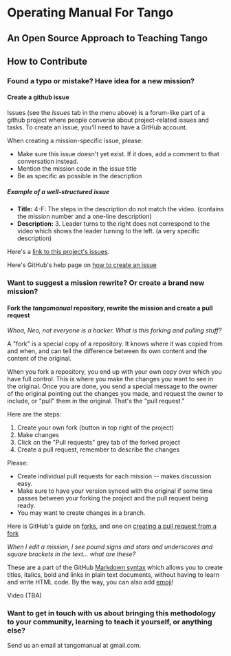 # Operating Manual For Tango

## An Open Source Approach to Teaching Tango

## How to Contribute

### Found a typo or mistake? Have idea for a new mission?

#### Create a github issue

Issues (see the *Issues* tab in the menu above) is a forum-like part of a github project where people converse about project-related issues and tasks. To create an issue, you'll need to have a GitHub account. 

When creating a mission-specific issue, please:

* Make sure this issue doesn't yet exist. If it does, add a comment to that conversation instead.
* Mention the mission code in the issue title
* Be as specific as possible in the description

##### Example of a well-structured issue

* **Title:** 4-F: The steps in the description do not match the video. (contains the mission number and a one-line description)
* **Description:** 3. Leader turns to the right does not correspond to the video which shows the leader turning to the left. (a very specific description)

Here's a [link to this project's issues](https://github.com/andreimoment/tangomanual/issues).

Here's GitHub's help page on [how to create an issue](https://help.github.com/articles/creating-an-issue/)

### Want to suggest a mission rewrite? Or create a brand new mission? 

#### Fork the *tangomanual* repository, rewrite the mission and create a pull request

*Whoa, Neo, not everyone is a hacker. What is this forking and pulling stuff?*

A "fork" is a special copy of a repository. It knows where it was copied from and when, and can tell the difference between its own content and the content of the original. 

When you fork a repository, you end up with your own copy over which you have full control. This is where you make the changes you want to see in the original. Once you are done, you send a special message to the owner of the original pointing out the changes you made, and request the owner to include, or "pull" them in the original. That's the "pull request."

Here are the steps:

1. Create your own fork (button in top right of the project)
2. Make changes
3. Click on the "Pull requests" grey tab of the forked project
4. Create a pull request, remember to describe the changes

Please:

* Create individual pull requests for each mission -- makes discussion easy.
* Make sure to have your version synced with the original if some time passes between your forking the project and the pull request being ready.
* You may want to create changes in a branch. 

Here is GitHub's guide on [forks](https://help.github.com/articles/about-forks/), and one on [creating a pull request from a fork](https://help.github.com/articles/creating-a-pull-request-from-a-fork/)

*When I edit a mission, I see pound signs and stars and underscores and square brackets in the text... what are these?* 

These are a part of the GitHub [Markdown syntax](https://guides.github.com/features/mastering-markdown/) which allows you to create titles, italics, bold and links in plain text documents, without having to learn and write HTML code. By the way, you can also add [emoji](https://www.webpagefx.com/tools/emoji-cheat-sheet/)!

Video (TBA)

### Want to get in touch with us about bringing this methodology to your community, learning to teach it yourself, or anything else?

Send us an email at tangomanual at gmail.com.
